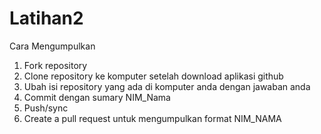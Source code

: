 # Latihan2

Cara Mengumpulkan <br />
1. Fork repository <br />
2. Clone repository ke komputer setelah download aplikasi github <br />
3. Ubah isi repository yang ada di komputer anda dengan jawaban anda <br />
4. Commit dengan sumary NIM_Nama <br />
5. Push/sync <br />
6. Create a pull request untuk mengumpulkan format NIM_NAMA <br />
